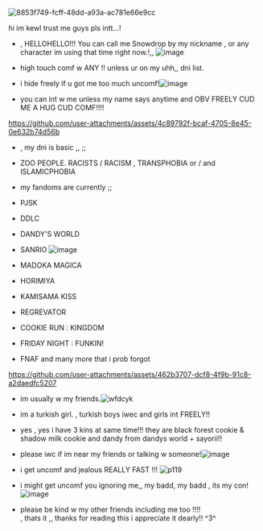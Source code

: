 

![8853f749-fcff-48dd-a93a-ac781e66e9cc](https://github.com/user-attachments/assets/413696f0-8d52-4662-a3b0-0750939ed919)

hi im kewl trust me guys pls  intt...!


- , HELLOHELLO!!! You can call me Snowdrop by my nickname , or any character im using that time right now.!,, ![image](https://github.com/user-attachments/assets/04742467-a108-4520-b7d6-ce8ea8525322)

- high touch comf w ANY !! unless ur on my uhh,, dni list.
- i hide freely if u got me too much uncomf!![image](https://github.com/user-attachments/assets/01bb8955-2f36-42ad-9547-7c39e2a0479e)

- you can int w me unless my name says anytime and OBV FREELY CUD ME A HUG CUD COMF!!!! 

https://github.com/user-attachments/assets/4c89792f-bcaf-4705-8e45-0e632b74d56b


- , my dni is basic ,, ;;
                                                                                                       
- ZOO PEOPLE. RACISTS / RACISM , TRANSPHOBIA or / and ISLAMICPHOBIA
- my fandoms are currently ;; 

- PJSK
- DDLC
- DANDY'S WORLD
- SANRIO ![image](https://github.com/user-attachments/assets/3fd7c0b2-974c-45d7-98a6-86724d4cea7a)
- MADOKA MAGICA
- HORIMIYA
- KAMISAMA KISS
- REGREVATOR
- COOKIE RUN : KINGDOM
- FRIDAY NIGHT : FUNKIN!
- FNAF
  and many more that i prob forgot



https://github.com/user-attachments/assets/462b3707-dcf8-4f9b-91c8-a2daedfc5207





- im usually w my friends.![wfdcyk](https://github.com/user-attachments/assets/dcde410f-115a-4828-9ac9-e9de9dcb03f9)
-  im a turkish girl. , turkish boys iwec and girls int FREELY!!
- yes , yes i have 3 kins at same time!!! they are black forest cookie & shadow milk cookie and dandy from dandys world + sayorii!!
- please iwc if im near my friends or talking w someone!![image](https://github.com/user-attachments/assets/cd5c27b1-421b-456a-bd80-6ce2f7c747b8)

- i get uncomf and jealous REALLY FAST !!!
 ![p119](https://github.com/user-attachments/assets/30671ca0-a1cf-43b0-b75c-41c9128a6f99)
- i might get uncomf you ignoring me,, my badd, my badd , its my con! ![image](https://github.com/user-attachments/assets/1016ae4f-1dc8-4294-a231-21fbd881191a)

- please be kind w my other friends including me too !!!!   
, thats it ,, thanks for reading this i appreciate it dearly!! ^3^



